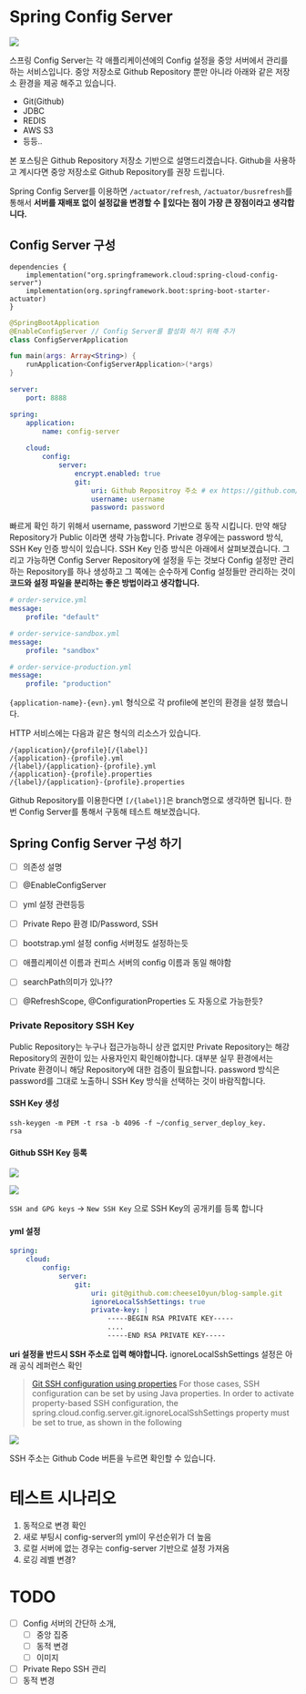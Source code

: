 # Spring Config Server

![](images/config-server1.png)

스프링 Config Server는 각 애플리케이션에의 Config 설정을 중앙 서버에서 관리를 하는 서비스입니다. 중앙 저장소로 Github Repository 뿐만 아니라 아래와 같은 저장소 환경을 제공 해주고 있습니다.

* Git(Github)
* JDBC
* REDIS
* AWS S3
* 등등..

본 포스팅은 Github Repository 저장소 기반으로 설명드리겠습니다. Github을 사용하고 계시다면 중앙 저장소로 Github Repository를 권장 드립니다.

Spring Config Server를 이용하면 `/actuator/refresh`, `/actuator/busrefresh`를 통해서 **서버를 재배포 없이 설정값을 변경할 수 있다는 점이 가장 큰 장점이라고 생각합니다.**

## Config Server 구성

```
dependencies {
    implementation("org.springframework.cloud:spring-cloud-config-server")
    implementation(org.springframework.boot:spring-boot-starter-actuator)
}
```

```kotlin
@SpringBootApplication
@EnableConfigServer // Config Server를 활성화 하기 위해 추가
class ConfigServerApplication

fun main(args: Array<String>) {
    runApplication<ConfigServerApplication>(*args)
}
```

```yml
server:
    port: 8888

spring:
    application:
        name: config-server
    
    cloud:
        config:
            server:
                encrypt.enabled: true
                git:
                    uri: Github Repositroy 주소 # ex https://github.com/cheese10yun/blog-sample
                    username: username
                    password: password
```

빠르게 확인 하기 위해서 username, password 기반으로 동작 시킵니다. 만약 해당 Repository가 Public 이라면 생략 가능합니다. Private 경우에는 password 방식, SSH Key 인증 방식이 있습니다. SSH Key 인증 방식은 아래에서 살펴보겠습니다. 그리고 가능하면 Config Server Repository에 설정을 두는 것보다 Config 설정만 관리하는 Repository를 하나 생성하고 그 쪽에는 순수하게 Config 설정들만 관리하는 것이 **코드와 설정 파일을 분리하는 좋은 방법이라고 생각합니다.**

```yml
# order-service.yml
message:
    profile: "default"

# order-service-sandbox.yml
message:
    profile: "sandbox"

# order-service-production.yml
message:
    profile: "production"

```
`{application-name}-{evn}.yml` 형식으로 각 profile에 본인의 환경을 설정 했습니다.


HTTP 서비스에는 다음과 같은 형식의 리소스가 있습니다.
```
/{application}/{profile}[/{label}]
/{application}-{profile}.yml
/{label}/{application}-{profile}.yml
/{application}-{profile}.properties
/{label}/{application}-{profile}.properties
```

Github Repository를 이용한다면 `[/{label}]`은 branch명으로 생각하면 됩니다. 한번 Config Server를 통해서 구동해 테스트 해보겠습니다.

## Spring Config Server 구성 하기
* [ ] 의존성 설명
* [ ] @EnableConfigServer
* [ ] yml 설정 관련등등
* [ ] Private Repo 환경 ID/Password, SSH
* [ ] bootstrap.yml 설정 config 서버정도 설정하는듯
* [ ] 애플리케이션 이름과 컨피스 서버의 config 이름과 동일 해야함
* [ ] searchPath의미가 있나??
* [ ] @RefreshScope, @ConfigurationProperties 도 자동으로 가능한듯?


### Private Repository SSH Key

Public Repository는 누구나 접근가능하니 상관 없지만 Private Repository는 해강 Repository의 권한이 있는 사용자인지 확인해야합니다. 대부분 실무 환경에서는 Private 환경이니 해당 Repository에 대한 검증이 필요합니다. password 방식은 password를 그대로 노출하니 SSH Key 방식을 선택하는 것이 바람직합니다.

#### SSH Key 생성

```
ssh-keygen -m PEM -t rsa -b 4096 -f ~/config_server_deploy_key.
rsa
```

#### Github SSH Key 등록

![](images/github-ssh.png)


![](images/github-ssh-1.png)

`SSH and GPG keys` -> `New SSH Key` 으로 SSH Key의 공개키를 등록 합니다

#### yml 설정

```yml
spring:
    cloud:
        config:
            server:
                git:
                    uri: git@github.com:cheese10yun/blog-sample.git
                    ignoreLocalSshSettings: true
                    private-key: |
                        -----BEGIN RSA PRIVATE KEY-----
                        ....
                        -----END RSA PRIVATE KEY-----
```
**uri 설정을 반드시 SSH 주소로 입력 해야합니다.** ignoreLocalSshSettings 설정은 아래 공식 레퍼런스 확인
> [Git SSH configuration using properties](https://cloud.spring.io/spring-cloud-config/reference/html/#_git_ssh_configuration_using_properties)
>  For those cases, SSH configuration can be set by using Java properties. In order to activate property-based SSH configuration, the spring.cloud.config.server.git.ignoreLocalSshSettings property must be set to true, as shown in the following

![](images/github-ssh-2.png)

SSH 주소는 Github Code 버튼을 누르면 확인할 수 있습니다.




# 테스트 시나리오

1. 동적으로 변경 확인
2. 새로 부팅시 config-server의 yml이 우선순위가 더 높음
3. 로컬 서버에 없는 경우는 config-server 기반으로 설정 가져옴
4. 로깅 레벨 변경?


# TODO
* [ ] Config 서버의 간단하 소개,
  * [ ] 중앙 집중
  * [ ] 동적 변경
  * [ ] 이미지 
* [ ] Private Repo SSH 관리
* [ ] 동적 변경
